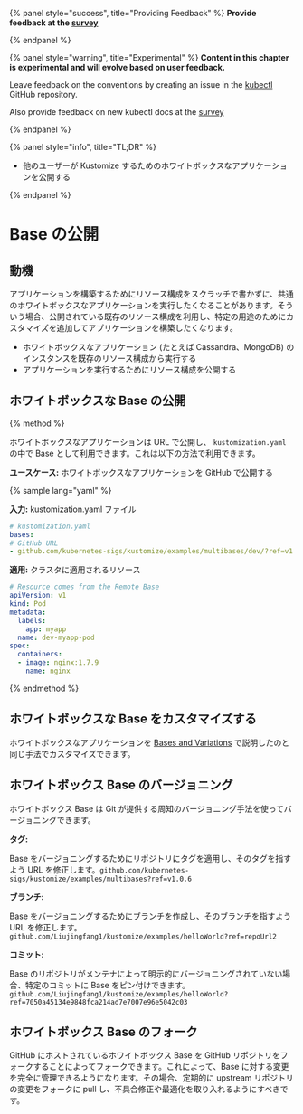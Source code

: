 {% panel style="success", title="Providing Feedback" %}
**Provide feedback at the [survey](https://www.surveymonkey.com/r/JH35X82)**

{% endpanel %}

{% panel style="warning", title="Experimental" %}
**Content in this chapter is experimental and will evolve based on user feedback.**

Leave feedback on the conventions by creating an issue in the [kubectl](https://github.com/kubernetes/kubectl/issues)
GitHub repository.

Also provide feedback on new kubectl docs at the [survey](https://www.surveymonkey.com/r/JH35X82)

{% endpanel %}

{% panel style="info", title="TL;DR" %}

- 他のユーザーが Kustomize するためのホワイトボックスなアプリケーションを公開する

{% endpanel %}

# Base の公開

## 動機

アプリケーションを構築するためにリソース構成をスクラッチで書かずに、共通のホワイトボックスなアプリケーションを実行したくなることがあります。そういう場合、公開されている既存のリソース構成を利用し、特定の用途のためにカスタマイズを追加してアプリケーションを構築したくなります。

- ホワイトボックスなアプリケーション (たとえば Cassandra、MongoDB) のインスタンスを既存のリソース構成から実行する
- アプリケーションを実行するためにリソース構成を公開する

## ホワイトボックスな Base の公開

{% method %}

ホワイトボックスなアプリケーションは URL で公開し、 `kustomization.yaml` の中で Base として利用できます。これは以下の方法で利用できます。

**ユースケース:** ホワイトボックスなアプリケーションを GitHub で公開する

{% sample lang="yaml" %}

**入力:** kustomization.yaml ファイル

```yaml
# kustomization.yaml
bases:
# GitHub URL
- github.com/kubernetes-sigs/kustomize/examples/multibases/dev/?ref=v1.0.6
```

**適用:** クラスタに適用されるリソース

```yaml
# Resource comes from the Remote Base
apiVersion: v1
kind: Pod
metadata:
  labels:
    app: myapp
  name: dev-myapp-pod
spec:
  containers:
  - image: nginx:1.7.9
    name: nginx
```

{% endmethod %}

## ホワイトボックスな Base をカスタマイズする

ホワイトボックスなアプリケーションを [Bases and Variations](../app_customization/bases_and_variants.md) で説明したのと同じ手法でカスタマイズできます。

## ホワイトボックス Base  のバージョニング

ホワイトボックス Base は Git が提供する周知のバージョニング手法を使ってバージョニングできます。

**タグ:**

Base をバージョニングするためにリポジトリにタグを適用し、そのタグを指すよう URL を修正します。`github.com/kubernetes-sigs/kustomize/examples/multibases?ref=v1.0.6`

**ブランチ:**

Base をバージョニングするためにブランチを作成し、そのブランチを指すよう URL を修正します。`github.com/Liujingfang1/kustomize/examples/helloWorld?ref=repoUrl2`

**コミット:**

Base のリポジトリがメンテナによって明示的にバージョニングされていない場合、特定のコミットに Base をピン付けできます。`github.com/Liujingfang1/kustomize/examples/helloWorld?ref=7050a45134e9848fca214ad7e7007e96e5042c03`

## ホワイトボックス Base のフォーク

GitHub にホストされているホワイトボックス Base を GitHub リポジトリをフォークすることによってフォークできます。これによって、Base に対する変更を完全に管理できるようになります。その場合、定期的に upstream リポジトリの変更をフォークに pull し、不具合修正や最適化を取り入れるようにすべきです。
